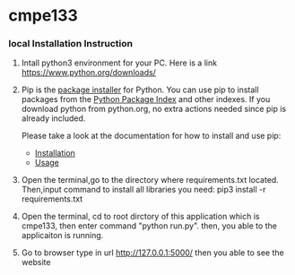 # cmpe133

### local Installation Instruction

1. Intall python3 environment for your PC. Here is a link https://www.python.org/downloads/

2. Pip is the [package installer](https://packaging.python.org/guides/tool-recommendations/) for Python. You can use pip to install packages from the [Python Package Index](https://pypi.org/) and other indexes. If you download python from python.org, no extra actions needed since pip is already included.

   Please take a look at the documentation for how to install and use pip:

   - [Installation](https://pip.pypa.io/en/stable/installing.html)
   - [Usage](https://pip.pypa.io/en/stable/)

3. Open the terminal,go to the directory where requirements.txt located. Then,input command to install all libraries you need: pip3 install -r requirements.txt 

4. Open the terminal, cd to root dirctory of this application which is cmpe133, then enter command "python run.py". then, you able to the applicaiton is running.

5. Go to browser type in url http://127.0.0.1:5000/ then you able to see the website

